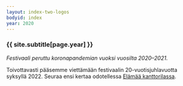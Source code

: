 ```yaml
---
layout: index-two-logos
bodyid: index
year: 2020
---
```


### {{ site.subtitle[page.year] }}

*Festivaali peruttu koronapandemian vuoksi vuosilta 2020–2021.*

Toivottavasti pääsemme viettämään festivaalin 20-vuotisjuhlavuotta syksyllä 2022. Seuraa ensi kertaa odotellessa [Elämää kanttorilassa](https://www.facebook.com/kanttorilassa.fi/).


